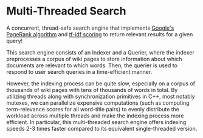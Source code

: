 # Multi-Threaded Search

A concurrent, thread-safe search engine that implements [Google's PageRank algorithm](https://en.wikipedia.org/wiki/PageRank#:~:text=PageRank%20(PR)%20is%20an%20algorithm,the%20importance%20of%20website%20pages.) and [tf-idf scoring](https://en.wikipedia.org/wiki/Tf%E2%80%93idf) to return relevant results for a given query!

This search engine consists of an Indexer and a Querier, where the indexer preprocesses a corpus of wiki pages to store information about which documents are relevant to which words. Then, the querier is used to respond to user search queries in a time-efficient manner.

However, the indexing process can be quite slow, especially on a corpus of thousands of wiki pages with tens of thousands of words in total. By utilizing threads along with synchronization primitives in C++, most notably mutexes, we can parallelize expensive computations (such as computing term-relevance scores for all word-title pairs) to evenly distribute the workload across multiple threads and make the indexing process more efficient. In particular, this multi-threaded search engine offers indexing speeds 2-3 times faster compared to its equivalent single-threaded version.
